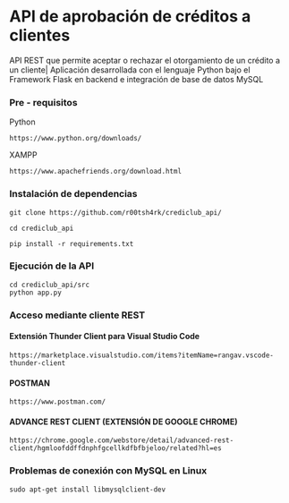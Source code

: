 # API de aprobación de créditos a clientes
API REST que permite aceptar o rechazar el otorgamiento de un crédito a un cliente|
Aplicación desarrollada con el lenguaje Python bajo el Framework Flask en backend e integración de base de datos MySQL

### Pre - requisitos
Python
```
https://www.python.org/downloads/
```
XAMPP 
```
https://www.apachefriends.org/download.html
```

### Instalación de dependencias
```
git clone https://github.com/r00tsh4rk/crediclub_api/
```
```
cd crediclub_api
```
```
pip install -r requirements.txt
```

### Ejecución de la API
```
cd crediclub_api/src
python app.py
```

### Acceso mediante cliente REST
####  Extensión Thunder Client para Visual Studio Code
```
https://marketplace.visualstudio.com/items?itemName=rangav.vscode-thunder-client
```
####  POSTMAN
```
https://www.postman.com/
```
####  ADVANCE REST CLIENT (EXTENSIÓN DE GOOGLE CHROME)
```
https://chrome.google.com/webstore/detail/advanced-rest-client/hgmloofddffdnphfgcellkdfbfbjeloo/related?hl=es
```

### Problemas de conexión con MySQL en Linux
```
sudo apt-get install libmysqlclient-dev
```
